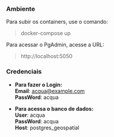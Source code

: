 ### Ambiente

Para subir os containers, use o comando:
> docker-compose up

Para acessar o PgAdmin, acesse a URL:
> http://localhost:5050

### Credenciais

* **Para fazer o Login:**  
**Email**: acqua@example.com  
**PassWord**: acqua  

* **Para acessa o banco de dados:**  
**User**: acqua  
**PassWord**: acqua  
**Host**: postgres_geospatial  
